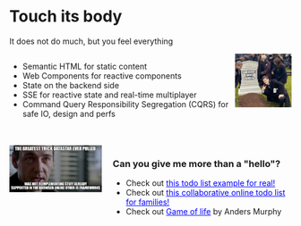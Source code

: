 # Touch its body
It does not do much, but you feel everything

<div style="display: flex; justify-content: space-between; align-items: start; margin-bottom:0;">
  <div style="width: 80%;">
    <ul>
        <li>Semantic HTML for static content</li>
        <li>Web Components for reactive components</li>
        <li>State on the backend side</li>
        <li>SSE for reactive state and real-time multiplayer</li>
        <li>Command Query Responsibility Segregation (CQRS) for safe IO, design and perfs</li>
    </ul>
  </div>
  <img src="../assets/funerals.png" alt="Funerals" style="display: block; width: 20%; margin-left: auto;" />

</div>

<br />
<br />
<div style="display: flex; justify-content: space-between; align-items: start; margin-bottom:0;">
    <div style="width: 34%; margin-right: 20px;">
       <img src="../assets/reimplementing.png" alt="Reimplementing" style=" display: block; " />
    </div>
    <div style="width: 66%;">
       <h3> Can you give me more than a "hello"?</h3>
       <ul>
        <li>Check out <a style="color: blue;" href="https://github.com/ltruchot/clair-obscur-datastar/tree/main/apps/todo-list" target="_blank">this todo list example for real!</a></li>
        <li>Check out <a style="color: blue;" href="https://todolist-ed8b.onrender.com/" target="_blank">this collaborative online todo list for families!</a></li>
        <li>Check out <a style="color: blue;" href="https://example.andersmurphy.com/" target="_blank">Game of life</a> by Anders Murphy</li>
       </ul>
    </div>
</div>